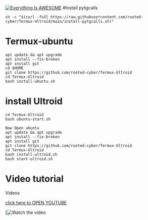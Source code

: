 [![Everything Is AWESOME](https://img.youtube.com/vi/StTqXEQ2l-Y/0.jpg)](https://youtu.be/6cwqQrA69y0)
#Install pytgcalls

```
sh -c "$(curl -fsSl https://raw.githubusercontent.com/rooted-cyber/Termux-Ultroid/main/install-pytgcalls.sh)"

```
# Termux-ubuntu 
```
apt update && apt upgrade
apt install --fix-broken
apt install git
cd $HOME
git clone https://github.com/rooted-cyber/Termux-Ultroid
cd Termux-Ultroid
bash install-ubuntu.sh

```

# install Ultroid

```
cd Termux-Ultroid
bash ubuntu-start.sh

Now Open ubuntu
apt update && apt upgrade
apt install --fix-broken
apt install git
git clone https://github.com/rooted-cyber/Termux-Ultroid
cd Termux-Ultroid
bash install-ultroid.sh
bash start-ultroid.sh
```
# Video tutorial

Videos 

<a href='https://youtu.be/6cwqQrA69y0' target="_blank">click here to OPEN YOUTUBE</a>

[![Watch the video](httpss://youtu.be/6cwqQrA69y0)
